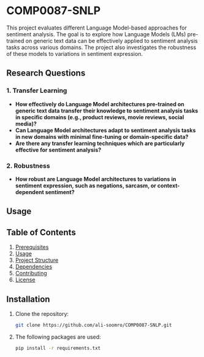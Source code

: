 # COMP0087-SNLP


This project evaluates different Language Model-based approaches for sentiment analysis. The goal is to explore how Language Models (LMs) pre-trained on generic text data can be effectively applied to sentiment analysis tasks across various domains. The project also investigates the robustness of these models to variations in sentiment expression.

## Research Questions

### 1. Transfer Learning
- **How effectively do Language Model architectures pre-trained on generic text data transfer their knowledge to sentiment analysis tasks in specific domains (e.g., product reviews, movie reviews, social media)?**
- **Can Language Model architectures adapt to sentiment analysis tasks in new domains with minimal fine-tuning or domain-specific data?**
- **Are there any transfer learning techniques which are particularly effective for sentiment analysis?**

### 2. Robustness
- **How robust are Language Model architectures to variations in sentiment expression, such as negations, sarcasm, or context-dependent sentiment?**

## Usage

## Table of Contents

1. [Prerequisites](#installation)
2. [Usage](#usage)
3. [Project Structure](#project-structure)
4. [Dependencies](#dependencies)
5. [Contributing](#contributing)
6. [License](#license)

## Installation

1. Clone the repository:

   ```bash
   git clone https://github.com/ali-soomro/COMP0087-SNLP.git
   
2. The following packages are used:

   ```bash
   pip install -r requirements.txt
